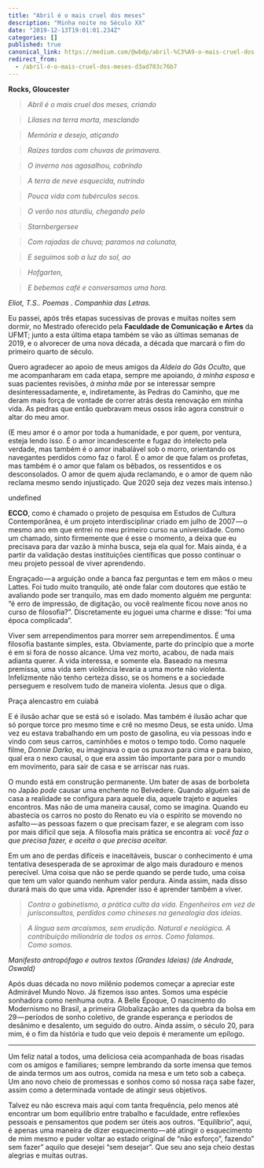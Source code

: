 ```yaml
---
title: "Abril é o mais cruel dos meses"
description: "Minha noite no Século XX"
date: "2019-12-13T19:01:01.234Z"
categories: []
published: true
canonical_link: https://medium.com/@wbdp/abril-%C3%A9-o-mais-cruel-dos-meses-d3ad703c76b7
redirect_from:
  - /abril-é-o-mais-cruel-dos-meses-d3ad703c76b7
---
```


**Rocks, Gloucester**  

> _Abril é o mais cruel dos meses, criando_

> _Lilases na terra morta, mesclando_

> _Memória e desejo, atiçando_

> _Raízes tardas com chuvas de primavera._

> _O inverno nos agasalhou, cobrindo_

> _A terra de neve esquecida, nutrindo_

> _Pouca vida com tubérculos secos._

> _O verão nos aturdiu, chegando pelo_

> _Starnbergersee_

> _Com rajadas de chuva; paramos na colunata,_

> _E seguimos sob a luz do sol, ao_

> _Hofgarten,_

> _E bebemos café e conversamos uma hora._

_Eliot, T.S.. Poemas . Companhia das Letras._

Eu passei, após três etapas sucessivas de provas e muitas noites sem dormir, no Mestrado oferecido pela **Faculdade de Comunicação e Artes** da UFMT; junto a esta última etapa também se vão as últimas semanas de 2019, e o alvorecer de uma nova década, a década que marcará o fim do primeiro quarto de século.

Quero agradecer ao apoio de meus amigos da _Aldeia do Gás Oculto_, que me acompanharam em cada etapa, sempre me apoiando, _à minha esposa_ e suas pacientes revisões, _à minha mãe_ por se interessar sempre desinteressadamente, e, indiretamente, às Pedras do Caminho, que me deram mais força de vontade de correr atrás desta renovação em minha vida. As pedras que então quebravam meus ossos irão agora construir o altar do meu amor.

(E meu amor é o amor por toda a humanidade, e por quem, por ventura, esteja lendo isso. É o amor incandescente e fugaz do intelecto pela verdade, mas também é o amor inabalável sob o morro, orientando os navegantes perdidos como faz o farol. É o amor de que falam os profetas, mas também é o amor que falam os bêbados, os ressentidos e os desconsolados. O amor de quem ajuda reclamando, e o amor de quem não reclama mesmo sendo injustiçado. Que 2020 seja dez vezes mais intenso.)

undefined

**ECCO**, como é chamado o projeto de pesquisa em Estudos de Cultura Contemporânea, é um projeto interdisciplinar criado em julho de 2007 — o mesmo ano em que entrei no meu primeiro curso na universidade. Como um chamado, sinto firmemente que é esse o momento, a deixa que eu precisava para dar vazão à minha busca, seja ela qual for. Mais ainda, é a partir da validação destas instituições científicas que posso continuar o meu projeto pessoal de viver aprendendo.

Engraçado — a arguição onde a banca faz perguntas e tem em mãos o meu Lattes. Foi tudo muito tranquilo, até onde falar com doutores que estão te avaliando pode ser tranquilo, mas em dado momento alguém me pergunta: “é erro de impressão, de digitação, ou você realmente ficou nove anos no curso de filosofia?”. Discretamente eu joguei uma charme e disse: “foi uma época complicada”.

Viver sem arrependimentos para morrer sem arrependimentos. É uma filosofia bastante simples, esta. Obviamente, parte do princípio que a morte é em si fora de nosso alcance. Uma vez morto, acabou, de nada mais adianta querer. A vida interessa, e somente ela. Baseado na mesma premissa, uma vida sem violência levaria a uma morte não violenta. Infelizmente não tenho certeza disso, se os homens e a sociedade perseguem e resolvem tudo de maneira violenta. Jesus que o diga.

Praça alencastro em cuiabá

E é ilusão achar que se está só e isolado. Mas também é ilusão achar que só porque torce pro mesmo time e crê no mesmo Deus, se esta unido. Uma vez eu estava trabalhando em um posto de gasolina, eu via pessoas indo e vindo com seus carros, caminhões e motos o tempo todo. Como naquele filme, _Donnie Darko,_ eu imaginava o que os puxava para cima e para baixo, qual era o nexo causal, o que era assim tão importante para por o mundo em movimento, para sair de casa e se arriscar nas ruas.

O mundo está em construção permanente. Um bater de asas de borboleta no Japão _pode_ causar uma enchente no Belvedere. Quando alguém sai de casa a realidade se configura para aquele dia, aquele trajeto e aqueles encontros. Mas não de uma maneira causal, como se imagina. Quando eu abastecia os carros no posto do Renato eu via o espírito se movendo no asfalto — as pessoas fazem o que precisam fazer, e se alegram com isso por mais difícil que seja. A filosofia mais prática se encontra aí: _você faz o que precisa fazer, e aceita o que precisa aceitar._

Em um ano de perdas difíceis e inaceitáveis, buscar o conhecimento é uma tentativa desesperada de se aproximar de algo mais duradouro e menos perecível. Uma coisa que não se perde quando se perde tudo, uma coisa que tem um valor quando nenhum valor perdura. Ainda assim, nada disso durará mais do que uma vida. Aprender isso é aprender também a viver.

> _Contra o gabinetismo, a prática culta da vida. Engenheiros em vez de jurisconsultos, perdidos como chineses na genealogia das ideias._

> _A língua sem arcaísmos, sem erudição. Natural e neológica. A contribuição milionária de todos os erros. Como falamos. Como somos._

_Manifesto antropófago e outros textos (Grandes Ideias) (de Andrade, Oswald)_

Após duas década no novo milênio podemos começar a apreciar este Admirável Mundo Novo. Já fizemos isso antes. Somos uma espécie sonhadora como nenhuma outra. A Belle Époque, O nascimento do Modernismo no Brasil, a primeira Globalização antes da quebra da bolsa em 29 — períodos de sonho coletivo, de grande esperança e períodos de desânimo e desalento, um seguido do outro. Ainda assim, o século 20, para mim, é o fim da história e tudo que veio depois é meramente um epílogo.

---

Um feliz natal a todos, uma deliciosa ceia acompanhada de boas risadas com os amigos e familiares; sempre lembrando da sorte imensa que temos de ainda termos um aos outros, comida na mesa e um teto sob a cabeça. Um ano novo cheio de promessas e sonhos como só nossa raça sabe fazer, assim como a determinada vontade de atingir seus objetivos.

Talvez eu não escreva mais aqui com tanta frequência, pelo menos até encontrar um bom equilíbrio entre trabalho e faculdade, entre reflexões pessoais e pensamentos que podem ser úteis aos outros. “Equilíbrio”, aqui, é apenas uma maneira de dizer esquecimento — até atingir o esquecimento de mim mesmo e puder voltar ao estado original de “não esforço”, fazendo” sem fazer” aquilo que desejei “sem desejar”. Que seu ano seja cheio destas alegrias e muitas outras.
